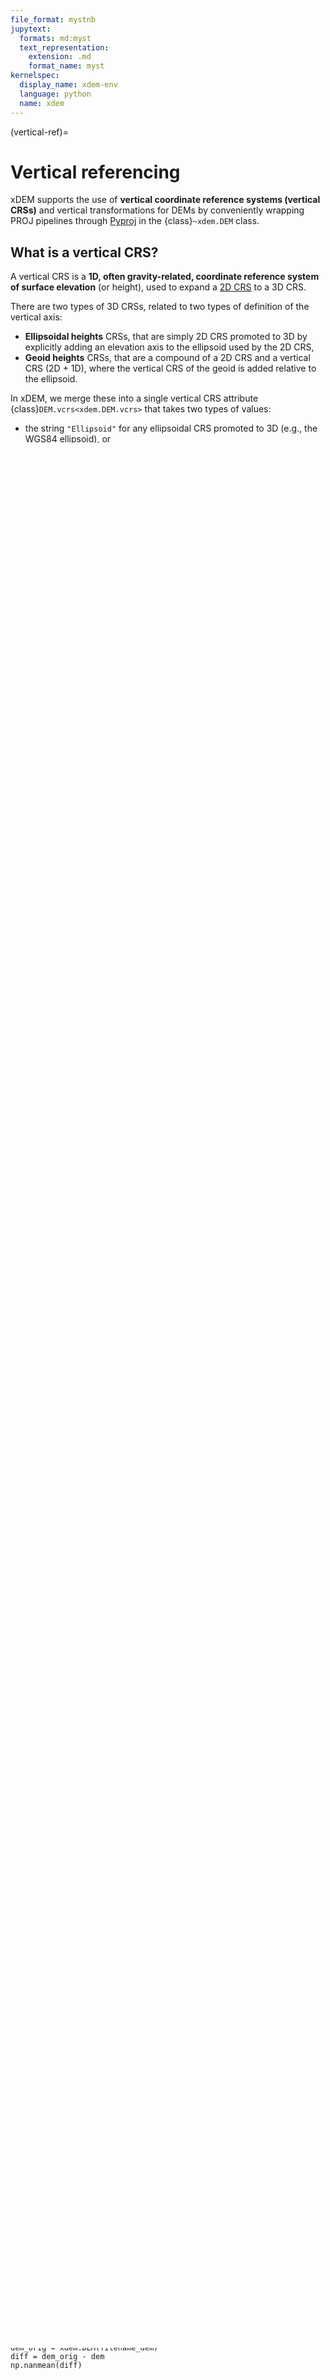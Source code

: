 ```yaml
---
file_format: mystnb
jupytext:
  formats: md:myst
  text_representation:
    extension: .md
    format_name: myst
kernelspec:
  display_name: xdem-env
  language: python
  name: xdem
---
```

(vertical-ref)=

# Vertical referencing

xDEM supports the use of **vertical coordinate reference systems (vertical CRSs)** and vertical transformations for DEMs
by conveniently wrapping PROJ pipelines through [Pyproj](https://pyproj4.github.io/pyproj/stable/) in the {class}`~xdem.DEM` class.

## What is a vertical CRS?

A vertical CRS is a **1D, often gravity-related, coordinate reference system of surface elevation** (or height), used to expand a [2D CRS](https://en.wikipedia.org/wiki/Spatial_reference_system) to a 3D CRS.

There are two types of 3D CRSs, related to two types of definition of the vertical axis:
- **Ellipsoidal heights** CRSs, that are simply 2D CRS promoted to 3D by explicitly adding an elevation axis to the ellipsoid used by the 2D CRS,
- **Geoid heights** CRSs, that are a compound of a 2D CRS and a vertical CRS (2D + 1D), where the vertical CRS of the geoid is added relative to the ellipsoid.

In xDEM, we merge these into a single vertical CRS attribute {class}`DEM.vcrs<xdem.DEM.vcrs>` that takes two types of values:
- the string `"Ellipsoid"` for any ellipsoidal CRS promoted to 3D (e.g., the WGS84 ellipsoid), or
- a {class}`pyproj.CRS<pyproj.crs.CRS>` with only a vertical axis for a CRS based on geoid heights (e.g., the EGM96 geoid).

```{note}
In practice, a {class}`pyproj.CRS<pyproj.crs.CRS>` with only a vertical axis is either a {class}`~pyproj.crs.BoundCRS` (when created from a grid) or a {class}`~pyproj.crs.VerticalCRS` (when created in any other manner).
```

## Methods to manipulate vertical CRSs

The parsing, setting and transformation of vertical CRSs revolves around **three methods**, all described in details further below:
- The **instantiation** of {class}`~xdem.DEM` that implicitly tries to set the vertical CRS from the metadata (or explicitly through the `vcrs` argument),
- The **setting** method {func}`~xdem.DEM.set_vcrs` to explicitly set the vertical CRS of a {class}`~xdem.DEM`,
- The **transformation** method {func}`~xdem.DEM.to_vcrs` to explicitly transform the vertical CRS of a {class}`~xdem.DEM`.

```{caution}
As yet, [Rasterio](https://rasterio.readthedocs.io/en/stable/) does not support vertical transformations during CRS reprojection (even if the CRS provided contains a vertical axis).
We therefore advise to perform horizontal transformation and vertical transformation independently using {func}`DEM.reproject<xdem.DEM.reproject>` and {func}`DEM.to_vcrs<xdem.DEM.to_vcrs>`, respectively.
```

(vref-setting)=
## Automated vertical detection in {class}`~xdem.DEM`

During instantiation of a {class}`~xdem.DEM`, the vertical CRS {attr}`~xdem.DEM.vcrs` is tentatively set with the following priority order:

1. **From the {attr}`~xdem.DEM.crs` of the DEM**, if 3-dimensional,

```{code-cell} ipython3
:tags: [remove-cell]

import xdem

# Replace this with a new DEM in xdem-data
import numpy as np
import pyproj
import rasterio as rio
dem = xdem.DEM.from_array(data=np.ones((2,2)),
                     transform=rio.transform.from_bounds(0, 0, 1, 1, 2, 2),
                     crs=pyproj.CRS("EPSG:4326+5773"),
                     nodata=None)
dem.save("mydem_with3dcrs.tif")
```

```{code-cell} ipython3
import xdem

# Open a DEM with a 3D CRS
dem = xdem.DEM("mydem_with3dcrs.tif")
# First, let's look at what was the 3D CRS
pyproj.CRS(dem.crs)
```

```{code-cell} ipython3
# The vertical CRS is extracted automatically
dem.vcrs
```

```{code-cell} ipython3
:tags: [remove-cell]

import os
os.remove("mydem_with3dcrs.tif")
```

2. **From the {attr}`~xdem.DEM.product` name of the DEM**, if parsed from the filename by {class}`geoutils.SatelliteImage`.

```{code-cell} ipython3
:tags: [remove-cell]

# Replace this with a new DEM in xdem-data
import rasterio as rio
dem = xdem.DEM.from_array(data=np.ones((2,2)),
                     transform=rio.transform.from_bounds(0, 0, 1, 1, 2, 2),
                     crs=pyproj.CRS("EPSG:4326"),
                     nodata=None)
dem.save("SETSM_WV03_20151101_104001001327F500_104001001312DE00_seg2_2m_v3.0_dem.tif")
```

```{code-cell} ipython3
# Open an ArcticDEM strip
dem = xdem.DEM("SETSM_WV03_20151101_104001001327F500_104001001312DE00_seg2_2m_v3.0_dem.tif")
# The vertical CRS is set from the filename (no information in the CRS that is 2D)
dem.vcrs
```

```{code-cell} ipython3
:tags: [remove-cell]

os.remove("SETSM_WV03_20151101_104001001327F500_104001001312DE00_seg2_2m_v3.0_dem.tif")
```

**Currently supported DEM products**:

```{list-table}
   :widths: 1 1
   :header-rows: 1

   * - **DEM**
     - **Vertical CRS**
   * - [ArcticDEM](https://www.pgc.umn.edu/data/arcticdem/)
     - Ellipsoid
   * - [REMA](https://www.pgc.umn.edu/data/arcticdem/)
     - Ellipsoid
   * - [EarthDEM](https://www.pgc.umn.edu/data/earthdem/)
     - Ellipsoid
   * - [TanDEM-X global DEM](https://geoservice.dlr.de/web/dataguide/tdm90/)
     - Ellipsoid
   * - [NASADEM-HGTS](https://lpdaac.usgs.gov/documents/592/NASADEM_User_Guide_V1.pdf)
     - Ellipsoid
   * - [NASADEM-HGT](https://lpdaac.usgs.gov/documents/592/NASADEM_User_Guide_V1.pdf)
     - EGM96
   * - [ALOS World 3D](https://www.eorc.jaxa.jp/ALOS/en/aw3d30/aw3d30v11_format_e.pdf)
     - EGM96
   * - [SRTM v4.1](http://www.cgiar-csi.org/data/srtm-90m-digital-elevation-database-v4-1)
     - EGM96
   * - [ASTER GDEM v2-3](https://lpdaac.usgs.gov/documents/434/ASTGTM_User_Guide_V3.pdf)
     - EGM96
   * - [Copernicus DEM](https://spacedata.copernicus.eu/web/cscda/dataset-details?articleId=394198)
     - EGM08
```

If your DEM does not have a `.vcrs` after instantiation, none of those steps worked. You can define the vertical CRS
explicitly during {class}`~xdem.DEM` instantiation with the `vcrs` argument or with {func}`~xdem.DEM.set_vcrs`,
with user inputs described below.

## Setting a vertical CRS with convenient user inputs

The vertical CRS of a {class}`~xdem.DEM` can be set or re-set manually at any point using {func}`~xdem.DEM.set_vcrs`.

The `vcrs` argument, consistent across the three functions {class}`~xdem.DEM`, {func}`~xdem.DEM.set_vcrs` and {func}`~xdem.DEM.to_vcrs`,
accepts a **wide variety of user inputs**:

- **Simple strings for the three most common references: `"Ellipsoid"`, `"EGM08"` or `"EGM96"`**,

```{code-cell} ipython3
# Set a geoid vertical CRS based on a string
dem.set_vcrs("EGM96")
dem.vcrs
```

```{code-cell} ipython3
# Set a vertical CRS extended from the ellipsoid of the DEM's CRS
dem.set_vcrs("Ellipsoid")
dem.vcrs
```

- **Any PROJ grid name available at [https://cdn.proj.org/](https://cdn.proj.org/)**,

```{tip}
**No need to download the grid!** This is done automatically during the setting operation, if the grid does not already exist locally.
```

```{code-cell} ipython3
# Set a geoid vertical CRS based on a grid
dem.set_vcrs("us_noaa_geoid06_ak.tif")
dem.vcrs
```

- **Any EPSG code as {class}`int`**,

```{code-cell} ipython3
# Set a geoid vertical CRS based on an EPSG code
dem.set_vcrs(5773)
dem.vcrs
```

- **Any {class}`~pyproj.crs.CRS` that possesses a vertical axis**.

```{code-cell} ipython3
# Set a vertical CRS based on a pyproj.CRS
import pyproj
dem.set_vcrs(pyproj.CRS("EPSG:3855"))
dem.vcrs
```

## Transforming to another vertical CRS

To transform a {class}`~xdem.DEM` to a different vertical CRS, {func}`~xdem.DEM.to_vcrs` is used.

```{note}
If your transformation requires a grid that is not available locally, it will be **downloaded automatically**.
xDEM uses only the best available (i.e. best accuracy) transformation returned by {class}`pyproj.transformer.TransformerGroup`, considering the area-of-interest as the DEM extent {class}`~xdem.DEM.bounds`.
```

```{code-cell} ipython3
# Open a DEM and set its CRS
filename_dem = xdem.examples.get_path("longyearbyen_ref_dem")
dem = xdem.DEM(filename_dem, vcrs="Ellipsoid")
dem.to_vcrs("EGM96")
dem.vcrs
```

The operation updates the DEM array in-place, shifting each pixel by the transformation at their coordinates:

```{code-cell} ipython3
import numpy as np

# Mean difference after transformation (about 30 m in Svalbard)
dem_orig = xdem.DEM(filename_dem)
diff = dem_orig - dem
np.nanmean(diff)
```
